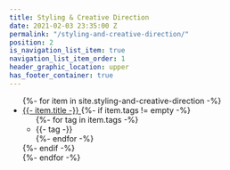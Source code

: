 ```yaml
---
title: Styling & Creative Direction
date: 2021-02-03 23:35:00 Z
permalink: "/styling-and-creative-direction/"
position: 2
is_navigation_list_item: true
navigation_list_item_order: 1
header_graphic_location: upper
has_footer_container: true
---
```


<!-- {%- include page_header.html -%} -->
<ul class="content_container-project_list_wrapper-client_list_wrapper">
	{%- for item in site.styling-and-creative-direction -%}
		<li class="project_list_wrapper-client_list_wrapper-project_list_item-client_list_item">
			<a class="--anchor_styling" href="{{- item.url -}}">
				{{- item.title -}}
			</a>
			{%- if item.tags != empty -%}
				<ul class="project_list_wrapper-client_list_wrapper-tag_list_wrapper">
					{%- for tag in item.tags -%}
						<li class="tag_list_wrapper-tag_list_item">
							{{- tag -}}
						</li>
					{%- endfor -%}
				</ul>
			{%- endif -%}
		</li>
	{%- endfor -%}
</ul>
